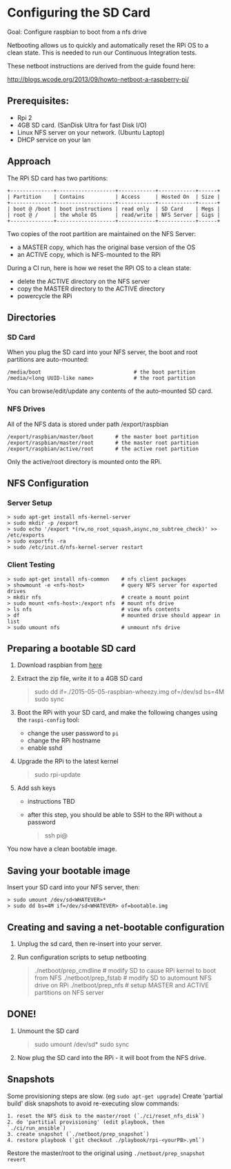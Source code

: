 # Configuring the SD Card 

Goal: Configure raspbian to boot from a nfs drive

Netbooting allows us to quickly and automatically reset the RPi OS to a clean
state.  This is needed to run our Continuous Integration tests.

These netboot instructions are derived from the guide found here:

http://blogs.wcode.org/2013/09/howto-netboot-a-raspberry-pi/

## Prerequisites:

- Rpi 2
- 4GB SD card. (SanDisk Ultra for fast Disk I/O)
- Linux NFS server on your network. (Ubuntu Laptop)
- DHCP service on your lan

## Approach

The RPi SD card has two partitions:

    +--------------+-------------------+------------+------------+------+
    | Partition    | Contains          | Access     | Hosted On  | Size |
    +--------------+-------------------+------------+------------+------+
    | boot @ /boot | boot instructions | read only  | SD Card    | Megs |
    | root @ /     | the whole OS      | read/write | NFS Server | Gigs |
    +--------------+-------------------+------------+------------+------+

Two copies of the root partition are maintained on the NFS Server:
- a MASTER copy, which has the original base version of the OS
- an ACTIVE copy, which is NFS-mounted to the RPi

During a CI run, here is how we reset the RPi OS to a clean state:
- delete the ACTIVE directory on the NFS server
- copy the MASTER directory to the ACTIVE directory
- powercycle the RPi

## Directories

### SD Card

When you plug the SD card into your NFS server, the boot and root partitions
are auto-mounted:

    /media/boot                              # the boot partition
    /media/<long UUID-like name>             # the root partition

You can browse/edit/update any contents of the auto-mounted SD card.

### NFS Drives

All of the NFS data is stored under path /export/raspbian

    /export/raspbian/master/boot       # the master boot partition
    /export/raspbian/master/root       # the master root partition
    /export/raspbian/active/root       # the active root partition

Only the active/root directory is mounted onto the RPi.

## NFS Configuration

### Server Setup

    > sudo apt-get install nfs-kernel-server
    > sudo mkdir -p /export
    > sudo echo '/export *(rw,no_root_squash,async,no_subtree_check)' >> /etc/exports
    > sudo exportfs -ra
    > sudo /etc/init.d/nfs-kernel-server restart

### Client Testing

    > sudo apt-get install nfs-common    # nfs client packages
    > showmount -e <nfs-host>            # query NFS server for exported drives
    > mkdir nfs                          # create a mount point
    > sudo mount <nfs-host>:/export nfs  # mount nfs drive
    > ls nfs                             # view nfs contents
    > df                                 # mounted drive should appear in list
    > sudo umount nfs                    # unmount nfs drive

## Preparing a bootable SD card

1. Download raspbian from [here](https://www.raspberrypi.org/downloads)

2. Extract the zip file, write it to a 4GB SD card 

    > sudo dd if=./2015-05-05-raspbian-wheezy.img of=/dev/sd<WHATEVER> bs=4M
    > sudo sync

3. Boot the RPi with your SD card, and make the following changes using the
   `raspi-config` tool:

   - change the user password to `pi`
   - change the RPi hostname
   - enable sshd

4. Upgrade the RPi to the latest kernel

    > sudo rpi-update            

5. Add ssh keys 

    - instructions TBD
    - after this step, you should be able to SSH to the RPi without a password

      > ssh pi@<hostname>

You now have a clean bootable image.

## Saving your bootable image

Insert your SD card into your NFS server, then:

    > sudo umount /dev/sd<WHATEVER>*
    > sudo dd bs=4M if=/dev/sd<WHATEVER> of=bootable.img

## Creating and saving a net-bootable configuration

1. Unplug the sd card, then re-insert into your server.

2. Run configuration scripts to setup netbooting

    > ./netboot/prep_cmdline # modify SD to cause RPi kernel to boot from NFS
    > ./netboot/prep_fstab   # modify SD to automount NFS drive on RPi
    > ./netboot/prep_nfs     # setup MASTER and ACTIVE partitions on NFS server

## DONE!

1. Unmount the SD card

    > sudo umount /dev/sd<WHATEVER>*
    > sudo sync

2. Now plug the SD card into the RPi - it will boot from the NFS drive.

## Snapshots

Some provisioning steps are slow. (eg `sudo apt-get upgrade`) Create 'partial
build' disk snapshots to avoid re-executing slow commands:

    1. reset the NFS disk to the master/root (`./ci/reset_nfs_disk`)
    2. do 'partitial provisioning' (edit playbook, then `./ci/run_ansible`)
    3. create snapshot (`./netboot/prep_snapshot`)
    4. restore playbook (`git checkout ./playbook/rpi-<yourPB>.yml`)

Restore the master/root to the original using `./netboot/prep_snapshot revert`
